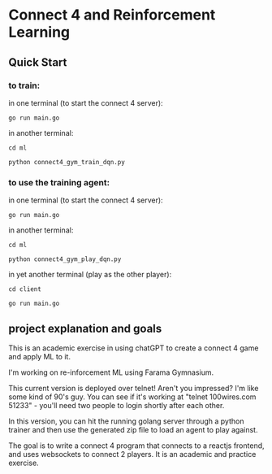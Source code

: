 # Connect 4 and Reinforcement Learning

## Quick Start

### to train:

in one terminal (to start the connect 4 server):

    go run main.go

in another terminal:

    cd ml

    python connect4_gym_train_dqn.py

### to use the training agent:

in one terminal (to start the connect 4 server):

    go run main.go

in another terminal:

    cd ml
    
    python connect4_gym_play_dqn.py
    
in yet another terminal (play as the other player):

    cd client

    go run main.go


## project explanation and goals

This is an academic exercise in using chatGPT to create a connect 4 game and apply ML to it.

I'm working on re-inforcement ML using Farama Gymnasium.

This current version is deployed over telnet!  Aren't you impressed?  I'm like some kind of 90's guy.  You can see if it's working at "telnet 100wires.com 51233" - you'll need two people to login shortly after each other.

In this version, you can hit the running golang server through a python trainer and then use the generated zip file to load an agent to play against.

The goal is to write a connect 4 program that connects to a reactjs frontend, and uses websockets to connect 2 players. It is an academic and practice exercise.


